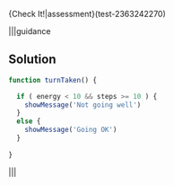 
{Check It!|assessment}(test-2363242270)

|||guidance
## Solution

```javascript
function turnTaken() {

  if ( energy < 10 && steps >= 10 ) {
    showMessage('Not going well')
  } 
  else {
    showMessage('Going OK')
  }
 
}
```
|||